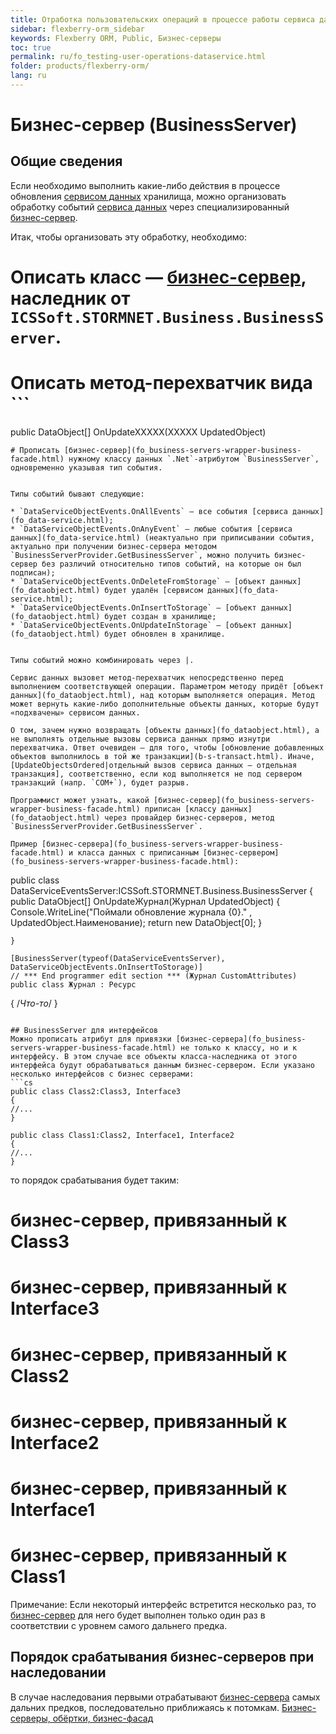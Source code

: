 ```yaml
---
title: Отработка пользовательских операций в процессе работы сервиса данных (интеграция с бизнес-сервером)
sidebar: flexberry-orm_sidebar
keywords: Flexberry ORM, Public, Бизнес-серверы
toc: true
permalink: ru/fo_testing-user-operations-dataservice.html
folder: products/flexberry-orm/
lang: ru
---
```

# Бизнес-сервер (BusinessServer)
## Общие сведения
Если необходимо выполнить какие-либо действия в процессе обновления [сервисом данных](fo_data-service.html) хранилища, можно организовать обработку событий [сервиса данных](fo_data-service.html) через специализированный [бизнес-сервер](fo_business-servers-wrapper-business-facade.html).

Итак, чтобы организовать эту обработку, необходимо: 

# Описать класс — [бизнес-сервер](fo_business-servers-wrapper-business-facade.html), наследник от `ICSSoft.STORMNET.Business.BusinessServer`.
# Описать метод-перехватчик вида ```
public DataObject[] OnUpdateXXXXX(XXXXX UpdatedObject)
```, где XXXXX — имя класса данных, чьи экземпляры обновляет [сервис данных](fo_data-service.html). Имплементировать этот метод (выполнить необходимые Вам действия при обновлении).
# Прописать [бизнес-сервер](fo_business-servers-wrapper-business-facade.html) нужному классу данных `.Net`-атрибутом `BusinessServer`, одновременно указывая тип события.


Типы событий бывают следующие: 

* `DataServiceObjectEvents.OnAllEvents` — все события [сервиса данных](fo_data-service.html);
* `DataServiceObjectEvents.OnAnyEvent` — любые события [сервиса данных](fo_data-service.html) (неактуально при приписывании события, актуально при получении бизнес-сервера методом `BusinessServerProvider.GetBusinessServer`, можно получить бизнес-сервер без различий относительно типов событий, на которые он был подписан);
* `DataServiceObjectEvents.OnDeleteFromStorage` — [объект данных](fo_dataobject.html) будет удалён [сервисом данных](fo_data-service.html);
* `DataServiceObjectEvents.OnInsertToStorage` — [объект данных](fo_dataobject.html) будет создан в хранилище;
* `DataServiceObjectEvents.OnUpdateInStorage` — [объект данных](fo_dataobject.html) будет обновлен в хранилище.


Типы событий можно комбинировать через |.

Сервис данных вызовет метод-перехватчик непосредственно перед выполнением соответствующей операции. Параметром методу придёт [объект данных](fo_dataobject.html), над которым выполняется операция. Метод может вернуть какие-либо дополнительные объекты данных, которые будут «подхвачены» сервисом данных.

О том, зачем нужно возвращать [объекты данных](fo_dataobject.html), а не выполнять отдельные вызовы сервиса данных прямо изнутри перехватчика. Ответ очевиден — для того, чтобы [обновление добавленных объектов выполнилось в той же транзакции](b-s-transact.html). Иначе, [UpdateObjectsOrdered|отдельный вызов сервиса данных — отдельная транзакция], соответственно, если код выполняется не под сервером транзакций (напр. `COM+`), будет разрыв.

Программист может узнать, какой [бизнес-сервер](fo_business-servers-wrapper-business-facade.html) приписан [классу данных](fo_dataobject.html) через провайдер бизнес-серверов, метод `BusinessServerProvider.GetBusinessServer`.

Пример [бизнес-сервера](fo_business-servers-wrapper-business-facade.html) и класса данных с приписанным [бизнес-сервером](fo_business-servers-wrapper-business-facade.html): 
```
public class DataServiceEventsServer:ICSSoft.STORMNET.Business.BusinessServer
	{
		public DataObject[] OnUpdateЖурнал(Журнал UpdatedObject)
		{
			Console.WriteLine("Поймали обновление журнала {0}." , UpdatedObject.Наименование);
			return new DataObject[0];
		}

	}

	[BusinessServer(typeof(DataServiceEventsServer), DataServiceObjectEvents.OnInsertToStorage)]
    // *** End programmer edit section *** (Журнал CustomAttributes)
    public class Журнал : Ресурс
{
		/*Что-то*/
}
```

## BusinessServer для интерфейсов
Можно прописать атрибут для привязки [бизнес-сервера](fo_business-servers-wrapper-business-facade.html) не только к классу, но и к интерфейсу. В этом случае все объекты класса-наследника от этого интерфейса будут обрабатываться данным бизнес-сервером. Если указано несколько интерфейсов с бизнес серверами: 
```cs
public class Class2:Class3, Interface3
{
//...
}

public class Class1:Class2, Interface1, Interface2
{
//...
}
```

то порядок срабатывания будет таким: 

# бизнес-сервер, привязанный к Class3
# бизнес-сервер, привязанный к Interface3
# бизнес-сервер, привязанный к Class2
# бизнес-сервер, привязанный к Interface2
# бизнес-сервер, привязанный к Interface1
# бизнес-сервер, привязанный к Class1


Примечание: Если некоторый интерфейс встретится несколько раз, то [бизнес-сервер](fo_business-servers-wrapper-business-facade.html) для него будет выполнен только один раз в соответствии с уровнем самого дальнего предка.


## Порядок срабатывания бизнес-серверов при наследовании
В случае наследования первыми отрабатывают [бизнес-сервера](fo_business-servers-wrapper-business-facade.html) самых дальних предков, последовательно приближаясь к потомкам. [Бизнес-серверы, обёртки, бизнес-фасад](fo_business-servers-wrapper-business-facade.html)


